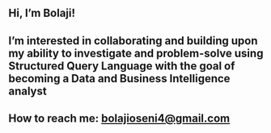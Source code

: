 ## Hi, I’m Bolaji!
## I’m interested in collaborating and building upon my ability to investigate and problem-solve using Structured Query Language with the goal of becoming a Data and Business Intelligence analyst
## How to reach me: bolajioseni4@gmail.com
